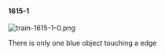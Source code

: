 #### 1615-1
![train-1615-1-0.png](https://github.com/lil-lab/nlvr/raw/master/nlvr/train/images/18/train-1615-1-0.png "train-1615-1-0.png")

There is only one blue object touching a edge